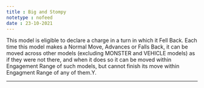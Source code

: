 ```yaml
---
title : Big and Stompy
notetype : nofeed
date : 23-10-2021
---
```


This model is eligible to declare a charge in a turn in which it Fell Back. Each time this model makes a Normal Move, Advances or Falls Back, it can be moved across other models (excluding MONSTER and VEHICLE models) as if they were not there, and when it does so it can be moved within Engagement Range of such models, but cannot finish its move within Engagment Range of any of them.Y.

---